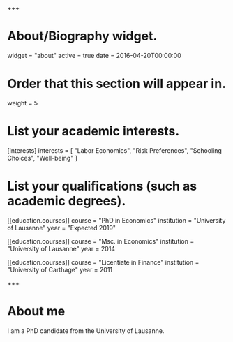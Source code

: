 +++
# About/Biography widget.
widget = "about"
active = true
date = 2016-04-20T00:00:00

# Order that this section will appear in.
weight = 5

# List your academic interests.
[interests]
  interests = [
    "Labor Economics",
    "Risk Preferences",
    "Schooling Choices",
    "Well-being"
  ]

# List your qualifications (such as academic degrees).
[[education.courses]]
  course = "PhD in Economics"
  institution = "University of Lausanne"
  year = "Expected 2019"

[[education.courses]]
  course = "Msc. in Economics"
  institution = "University of Lausanne"
  year = 2014

[[education.courses]]
  course = "Licentiate in Finance"
  institution = "University of Carthage"
  year = 2011
 
+++

# About me

I am a PhD candidate from the University of Lausanne.


